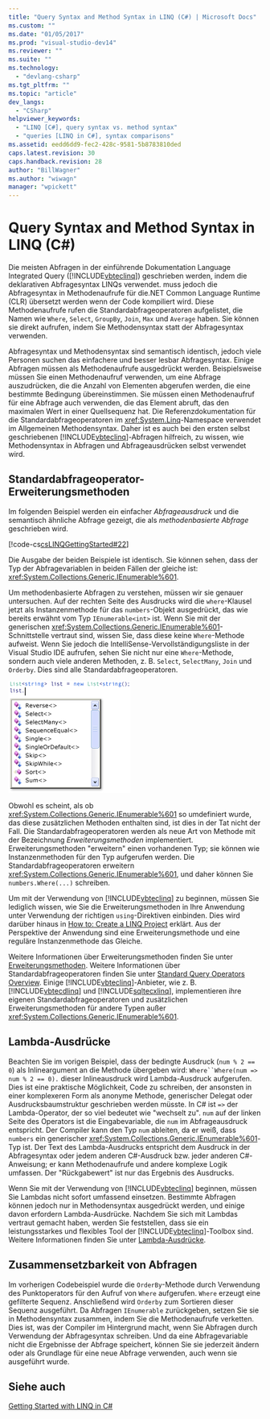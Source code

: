 ```yaml
---
title: "Query Syntax and Method Syntax in LINQ (C#) | Microsoft Docs"
ms.custom: ""
ms.date: "01/05/2017"
ms.prod: "visual-studio-dev14"
ms.reviewer: ""
ms.suite: ""
ms.technology: 
  - "devlang-csharp"
ms.tgt_pltfrm: ""
ms.topic: "article"
dev_langs: 
  - "CSharp"
helpviewer_keywords: 
  - "LINQ [C#], query syntax vs. method syntax"
  - "queries [LINQ in C#], syntax comparisons"
ms.assetid: eedd6dd9-fec2-428c-9581-5b8783810ded
caps.latest.revision: 30
caps.handback.revision: 28
author: "BillWagner"
ms.author: "wiwagn"
manager: "wpickett"
---
```

# Query Syntax and Method Syntax in LINQ (C#)
Die meisten Abfragen in der einführende Dokumentation Language Integrated Query \([!INCLUDE[vbteclinq](../../../../csharp/includes/vbteclinq-md.md)]\) geschrieben werden, indem die deklarativen Abfragesyntax LINQs verwendet.  muss jedoch die Abfragesyntax in Methodenaufrufe für die.NET Common Language Runtime \(CLR\) übersetzt werden wenn der Code kompiliert wird.  Diese Methodenaufrufe rufen die Standardabfrageoperatoren aufgelistet, die Namen wie `Where`, `Select`, `GroupBy`, `Join`, `Max` und `Average` haben.  Sie können sie direkt aufrufen, indem Sie Methodensyntax statt der Abfragesyntax verwenden.  
  
 Abfragesyntax und Methodensyntax sind semantisch identisch, jedoch viele Personen suchen das einfachere und besser lesbar Abfragesyntax.  Einige Abfragen müssen als Methodenaufrufe ausgedrückt werden.  Beispielsweise müssen Sie einen Methodenaufruf verwenden, um eine Abfrage auszudrücken, die die Anzahl von Elementen abgerufen werden, die eine bestimmte Bedingung übereinstimmen.  Sie müssen einen Methodenaufruf für eine Abfrage auch verwenden, die das Element abruft, das den maximalen Wert in einer Quellsequenz hat.  Die Referenzdokumentation für die Standardabfrageoperatoren im <xref:System.Linq>\-Namespace verwendet im Allgemeinen Methodensyntax.  Daher ist es auch bei den ersten selbst geschriebenen [!INCLUDE[vbteclinq](../../../../csharp/includes/vbteclinq-md.md)]\-Abfragen hilfreich, zu wissen, wie Methodensyntax in Abfragen und Abfrageausdrücken selbst verwendet wird.  
  
## Standardabfrageoperator\-Erweiterungsmethoden  
 Im folgenden Beispiel werden ein einfacher *Abfrageausdruck* und die semantisch ähnliche Abfrage gezeigt, die als *methodenbasierte Abfrage* geschrieben wird.  
  
 [!code-cs[csLINQGettingStarted#22](../../../../csharp/programming-guide/concepts/linq/codesnippet/CSharp/GettingStarted/Class1.cs#22)]  
  
 Die Ausgabe der beiden Beispiele ist identisch.  Sie können sehen, dass der Typ der Abfragevariablen in beiden Fällen der gleiche ist: <xref:System.Collections.Generic.IEnumerable%601>.  
  
 Um methodenbasierte Abfragen zu verstehen, müssen wir sie genauer untersuchen.  Auf der rechten Seite des Ausdrucks wird die `where`\-Klausel jetzt als Instanzenmethode für das `numbers`\-Objekt ausgedrückt, das wie bereits erwähnt vom Typ `IEnumerable<int>` ist.  Wenn Sie mit der generischen <xref:System.Collections.Generic.IEnumerable%601>\-Schnittstelle vertraut sind, wissen Sie, dass diese keine `Where`\-Methode aufweist.  Wenn Sie jedoch die IntelliSense\-Vervollständigungsliste in der Visual Studio IDE aufrufen, sehen Sie nicht nur eine `Where`\-Methode, sondern auch viele anderen Methoden, z. B. `Select`, `SelectMany`, `Join` und `Orderby`.  Dies sind alle Standardabfrageoperatoren.  
  
 ![Standardabfrageoperatoren in Intellisense](../../../../csharp/programming-guide/concepts/linq/media/standardqueryops.png "StandardQueryOps")  
  
 Obwohl es scheint, als ob <xref:System.Collections.Generic.IEnumerable%601> so umdefiniert wurde, das diese zusätzlichen Methoden enthalten sind, ist dies in der Tat nicht der Fall.  Die Standardabfrageoperatoren werden als neue Art von Methode mit der Bezeichnung *Erweiterungsmethoden* implementiert.  Erweiterungsmethoden "erweitern" einen vorhandenen Typ; sie können wie Instanzenmethoden für den Typ aufgerufen werden.  Die Standardabfrageoperatoren erweitern <xref:System.Collections.Generic.IEnumerable%601>, und daher können Sie  `numbers.Where(...)` schreiben.  
  
 Um mit der Verwendung von [!INCLUDE[vbteclinq](../../../../csharp/includes/vbteclinq-md.md)] zu beginnen, müssen Sie lediglich wissen, wie Sie die Erweiterungsmethoden in Ihre Anwendung unter Verwendung der richtigen `using`\-Direktiven einbinden.  Dies wird darüber hinaus in [How to: Create a LINQ Project](../Topic/How%20to:%20Create%20a%20LINQ%20Project.md) erklärt.  Aus der Perspektive der Anwendung sind eine Erweiterungsmethode und eine reguläre Instanzenmethode das Gleiche.  
  
 Weitere Informationen über Erweiterungsmethoden finden Sie unter [Erweiterungsmethoden](../../../../csharp/programming-guide/classes-and-structs/extension-methods.md).  Weitere Informationen über Standardabfrageoperatoren finden Sie unter [Standard Query Operators Overview](../../../../visual-basic/programming-guide/concepts/linq/standard-query-operators-overview.md).  Einige [!INCLUDE[vbteclinq](../../../../csharp/includes/vbteclinq-md.md)]\-Anbieter, wie z. B. [!INCLUDE[vbtecdlinq](../../../../csharp/includes/vbtecdlinq-md.md)] und [!INCLUDE[sqltecxlinq](../../../../csharp/programming-guide/concepts/linq/includes/sqltecxlinq-md.md)], implementieren ihre eigenen Standardabfrageoperatoren und zusätzlichen Erweiterungsmethoden für andere Typen außer <xref:System.Collections.Generic.IEnumerable%601>.  
  
## Lambda\-Ausdrücke  
 Beachten Sie im vorigen Beispiel, dass der bedingte Ausdruck \(`num % 2 == 0`\) als Inlineargument an die Methode übergeben wird: `Where``Where(num => num % 2 == 0).` dieser Inlineausdruck wird Lambda\-Ausdruck aufgerufen.  Dies ist eine praktische Möglichkeit, Code zu schreiben, der ansonsten in einer komplexeren Form als anonyme Methode, generischer Delegat oder Ausdrucksbaumstruktur geschrieben werden müsste.  In C\# ist `=>` der Lambda\-Operator, der so viel bedeutet wie "wechselt zu".  `num` auf der linken Seite des Operators ist die Eingabevariable, die `num` im Abfrageausdruck entspricht.  Der Compiler kann den Typ `num` ableiten, da er weiß, dass `numbers` ein generischer <xref:System.Collections.Generic.IEnumerable%601>\-Typ ist.  Der Text des Lambda\-Ausdrucks entspricht dem Ausdruck in der Abfragesyntax oder jedem anderen C\#\-Ausdruck bzw. jeder anderen C\#\-Anweisung; er kann Methodenaufrufe und andere komplexe Logik umfassen.  Der "Rückgabewert" ist nur das Ergebnis des Ausdrucks.  
  
 Wenn Sie mit der Verwendung von [!INCLUDE[vbteclinq](../../../../csharp/includes/vbteclinq-md.md)] beginnen, müssen Sie Lambdas nicht sofort umfassend einsetzen.  Bestimmte Abfragen können jedoch nur in Methodensyntax ausgedrückt werden, und einige davon erfordern Lambda\-Ausdrücke.  Nachdem Sie sich mit Lambdas vertraut gemacht haben, werden Sie feststellen, dass sie ein leistungsstarkes und flexibles Tool der [!INCLUDE[vbteclinq](../../../../csharp/includes/vbteclinq-md.md)]\-Toolbox sind.  Weitere Informationen finden Sie unter [Lambda\-Ausdrücke](../../../../csharp/programming-guide/statements-expressions-operators/lambda-expressions.md).  
  
## Zusammensetzbarkeit von Abfragen  
 Im vorherigen Codebeispiel wurde die `OrderBy`\-Methode durch Verwendung des Punktoperators für den Aufruf von `Where` aufgerufen.  `Where` erzeugt eine gefilterte Sequenz. Anschließend wird `Orderby` zum Sortieren dieser Sequenz ausgeführt.  Da Abfragen `IEnumerable` zurückgeben, setzen Sie sie in Methodensyntax zusammen, indem Sie die Methodenaufrufe verketten.  Dies ist, was der Compiler im Hintergrund macht, wenn Sie Abfragen durch Verwendung der Abfragesyntax schreiben.  Und da eine Abfragevariable nicht die Ergebnisse der Abfrage speichert, können Sie sie jederzeit ändern oder als Grundlage für eine neue Abfrage verwenden, auch wenn sie ausgeführt wurde.  
  
## Siehe auch  
 [Getting Started with LINQ in C\#](../../../../csharp/programming-guide/concepts/linq/getting-started-with-linq.md)